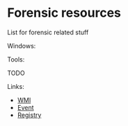 # Forensic resources

List for forensic related stuff

Windows:

Tools:

TODO

Links:

- [WMI](https://github.com/ForRePen/Forensic/blob/master/Windows/Links/WMI.md)
- [Event](https://github.com/ForRePen/Forensic/blob/master/Windows/Links/Event.md)
- [Registry](https://github.com/ForRePen/Forensic/blob/master/Windows/Links/Registry.md)
